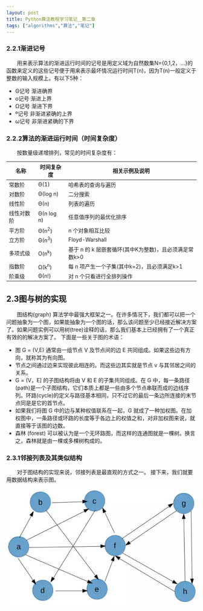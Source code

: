 ```yaml
---
layout: post
title: Python算法教程学习笔记＿第二章
tags: ["algorithms","算法","笔记"]
---
```






### 2.2.1渐进记号

&emsp;&emsp;用来表示算法的渐进运行时间的记号是用定义域为自然数集N={0,1,2，...}的函数来定义的这些记号便于用来表示最坏情况运行时间T(n)，因为T(n)一般定义于整数的输入规模上。有以下5种：


- Θ记号  渐进确界
- ο记号  渐进上界
- Ω记号  渐进下界
- º记号  非渐进紧确的上界
- ω记号  非渐进紧确的下界


### 2.2.2算法的渐进运行时间（时间复杂度）

&emsp;&emsp;按数量级递增排列，常见的时间复杂度有：

| 名称 | 时间复杂度 | 相关示例及说明 |
| ------ | ------ | ------ |
| 常数阶 |Θ(1) |哈希表的查询与遍历
| 对数阶 |Θ(log n) |二分搜索
| 线性阶 |Θ(n) |列表的遍历
| 线性对数阶 |Θ(n log n) |任意值序列的最优化排序
| 平方阶 |Θ(n<sup>2</sup>) |n 个对象相互比较
| 立方阶 |Θ(n<sup>3</sup>) |Floyd-Warshall
| 多项式级 |O(n<sup>k</sup>) |基于 n 的 k 层嵌套循环(其中K为整数)，且必须满足常数k>0
| 指数阶 |Ω(k<sup>n</sup>) |每 n 项产生一个子集(其中k=2)，且必须满足k>1
| 阶乘级 |Θ(n!) |对 n 个只看进行全排列操作

## 2.3图与树的实现

&emsp;&emsp;图结构(graph) 算法学中最强大框架之一。在许多情况下，我们都可以把一个问题抽象为一个图，如果能抽象为一个图的话，那么该问题至少已经接近解决方案了。如果问题实例可以用树(tree)诠释的话，那么我们基本上已经拥有了一个真正有效的的解决方案了。
下面是一些关于图的术语：

- 图 G = (V,E) 通常由一组节点 V 及节点间的边 E 共同组成。如果这些边有方向，就称其为有向图。
- 节点之间通过边来实现彼此相连的。而这些边其实就是节点 v 与其邻居之间的关系。
- G = (V，E] 的子图结构将由 V 和 E 的子集共同组成。在 G 中，每一条路径(path)是一个子图结构，它们本质上都是一些由多个节点串联而成的边线序列。环路(cycle)的定义与路径基本相同，只不过它的最后一条边所连接的末节点同是是它的首节点。
- 如果我们将图 G 中的边与某种权值联系在一起，G 就成了一种加权图。在加权图中，一条路径或环路的长度等于各边上的权值之和，对非加权图来说，就直接等于该图的边数。
- 森林 (forest) 可以被认为是一个无环路图，而这样的连通图就是一棵树。换言之，森林就是由一棵或多棵树构成的。

### 2.3.1邻接列表及其类似结构
&emsp;&emsp;对于图结构的实现来说，邻接列表是最直观的方式之一。
接下来，我们就要用数据结构来表示图。

![2-3](/static/img/python-algorithms-2-3.png)




